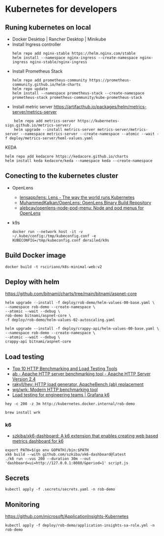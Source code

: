 # Kubernetes for developers

## Runing kubernetes on local

- Docker Desktop | Rancher Desktop | Minikube
- Install Ingress controller
    ```
    helm repo add nginx-stable https://helm.nginx.com/stable
    helm install --namespace nginx-ingress --create-namespace nginx-ingress nginx-stable/nginx-ingress
    ```
- Install Prometheus Stack
    ```
    helm repo add prometheus-community https://prometheus-community.github.io/helm-charts
    helm repo update
    helm install --namespace prometheus-stack --create-namespace prometheus-stack prometheus-community/kube-prometheus-stack
    ```
- Install metric server
https://artifacthub.io/packages/helm/metrics-server/metrics-server
```
    helm repo add metrics-server https://kubernetes-sigs.github.io/metrics-server/
    helm upgrade --install metrics-server metrics-server/metrics-server --namespace metrics-server --create-namespace --atomic --wait -f deploy/metrics-server/heml-values.yaml
```
KEDA

```
helm repo add kedacore https://kedacore.github.io/charts
helm install keda kedacore/keda --namespace keda --create-namespace
```

## Conecting to the kubernetes cluster

- OpenLens
    - [lensapp/lens: Lens - The way the world runs Kubernetes](https://github.com/lensapp/lens)
    - [MuhammedKalkan/OpenLens: OpenLens Binary Build Repository](https://github.com/MuhammedKalkan/OpenLens)
    - [alebcay/openlens-node-pod-menu: Node and pod menus for OpenLens](https://github.com/alebcay/openlens-node-pod-menu)

- k9s
    ```
    docker run --network host -it -v ~/.kube/config:/tmp/kubeconfig.conf -e KUBECONFIG=/tmp/kubeconfig.conf derailed/k9s
    ```
## Build Docker image

```
docker build -t rsciriano/k8s-minimal-web:v2
```

## Deploy with helm

https://github.com/bitnami/charts/tree/main/bitnami/aspnet-core

```
helm upgrade --install -f deploy/rob-demo/helm-values-00-base.yaml \
--namespace rob-demo --create-namespace \
--atomic --wait --debug \
rob-demo bitnami/aspnet-core \
-f deploy/rob-demo/helm-values-02-autoscaling.yaml 
```

```
helm upgrade --install -f deploy/crappy-api/helm-values-00-base.yaml \
--namespace rob-demo --create-namespace \
--atomic --wait --debug \
crappy-api bitnami/aspnet-core 
```

## Load testing

- [Top 10 HTTP Benchmarking and Load Testing Tools](https://thechief.io/c/editorial/top-10-http-benchmarking-and-load-testing-tools/)
- [ab - Apache HTTP server benchmarking tool - Apache HTTP Server Version 2.4](https://httpd.apache.org/docs/2.4/programs/ab.html)
- [rakyll/hey: HTTP load generator, ApacheBench (ab) replacement](https://github.com/rakyll/hey)
- [wg/wrk: Modern HTTP benchmarking tool](https://github.com/wg/wrk)
- [Load testing for engineering teams | Grafana k6](https://k6.io/)

```
hey -c 200 -z 3m http://kubernetes.docker.internal/rob-demo
```

```
brew install wrk
```
### k6

- [szkiba/xk6-dashboard: A k6 extension that enables creating web based metrics dashboard for k6](https://github.com/szkiba/xk6-dashboard)

```
export PATH=$(go env GOPATH)/bin:$PATH
xk6 build --with github.com/szkiba/xk6-dashboard@latest
./k6 run --vus 200 --duration 30m --out 'dashboard=ui=http://127.0.0.1:8080/&period=1' script.js
```

## Secrets

```
kubectl apply -f .secrets/secrets.yaml -n rob-demo
```

## Monitoring

https://github.com/microsoft/ApplicationInsights-Kubernetes

```
kubectl apply -f deploy/rob-demo/application-insights-sa-role.yml -n rob-demo
```